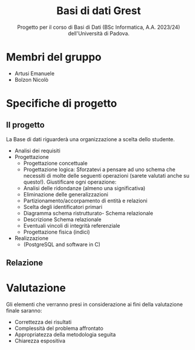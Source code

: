 <h1 align="center">Basi di dati Grest</h1>
<p align="center">Progetto per il corso di Basi di Dati (BSc Informatica, A.A. 2023/24) dell'Università di Padova.</p>



# Membri del gruppo
- Artusi Emanuele
- Bolzon Nicolò

# Specifiche di progetto
## Il progetto
La Base di dati riguarderà una organizzazione a scelta dello studente. 
- Analisi dei requisiti
- Progettazione
  - Progettazione concettuale
  - Progettazione logica:
    Sforzatevi a pensare ad uno schema che necessiti di molte delle seguenti operazioni (sarete valutati anche su questo!).
    Giustificare ogni operazione:
   - Analisi delle ridondanze (almeno una significativa)
   - Eliminazione delle generalizzazioni
   - Partizionamento/accorpamento di entità e relazioni
   - Scelta degli identificatori primari
   - Diagramma schema ristrutturato- Schema relazionale
   - Descrizione Schema relazionale
   - Eventuali vincoli di integrità referenziale
  - Progettazione fisica (indici)
- Realizzazione
  - (PostgreSQL and software in C)

## Relazione


# Valutazione
Gli elementi che verranno presi in considerazione ai fini della valutazione finale saranno:
- Correttezza dei risultati
- Complessità del problema affrontato
- Appropriatezza della metodologia seguita
- Chiarezza espositiva
